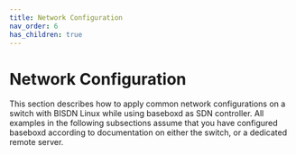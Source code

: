 ```yaml
---
title: Network Configuration
nav_order: 6
has_children: true
---
```


# Network Configuration

This section describes how to apply common network configurations on a switch with BISDN Linux while using baseboxd as SDN controller. All examples in the following subsections assume that you have configured baseboxd according to documentation on either the switch, or a dedicated remote server.

